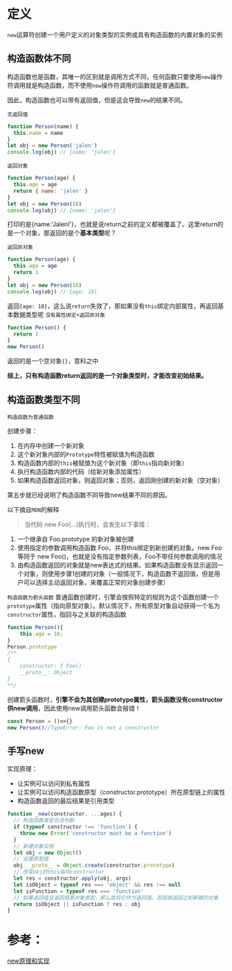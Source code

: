 # 定义
`new`运算符创建一个用户定义的对象类型的实例或具有构造函数的内置对象的实例

## 构造函数体不同
构造函数也是函数，其唯一的区别就是调用方式不同，任何函数只要使用`new`操作符调用就是构造函数，而不使用`new`操作符调用的函数就是普通函数。

因此，构造函数也可以带有返回值，但是这会导致`new`的结果不同。

`无返回值`
```js
function Person(name) {
  this.name = name
}
let obj = new Person('jalen')
console.log(obj) // {name: 'jalen'}
```

`返回对象`
```js
function Person(age) {
  this.age = age
  return { name: 'jalen' }
}
let obj = new Person(18)
console.log(obj) // {name: 'jalen'}
```

打印的是{name:'Jalenl'}，也就是说return之前的定义都被覆盖了。这里return的是一个对象，那返回的是个**基本类型**呢？

`返回非对象`
```js
function Person(age) {
  this.age = age
  return 1
}
let obj = new Person(18)
console.log(obj) // {age: 18}
```
返回`{age: 18}`，这么说`return`失效了，那如果没有`this`绑定内部属性，再返回基本数据类型呢
`没有属性绑定+返回非对象`
```js
function Person() {
  return 1
}
new Person()
```
返回的是一个空对象`{}`，意料之中

**综上，只有构造函数return返回的是一个对象类型时，才能改变初始结果。**

## 构造函数类型不同
`构造函数为普通函数`

创建步骤：
1. 在内存中创建一个新对象
2. 这个新对象内部的`Prototype`特性被赋值为构造函数
3. 构造函数内部的`this`被赋值为这个新对象（即`this`指向新对象）
4. 执行构造函数内部的代码（给新对象添加属性）
5. 如果构造函数返回对象，则返回对象；否则，返回刚创建的新对象（空对象）

第五步就已经说明了构造函数不同导致new结果不同的原因。

以下摘自`MDN`的解释
>当代码 new Foo(...)执行时，会发生以下事情：
1. 一个继承自 Foo.prototype 的新对象被创建
2. 使用指定的参数调用构造函数 Foo，并将this绑定到新创建的对象。new Foo等同于 new Foo()，也就是没有指定参数列表，Foo不带任何参数调用的情况
3. 由构造函数返回的对象就是new表达式的结果。如果构造函数没有显示返回一个对象，则使用步骤1创建的对象（一般情况下，构造函数不返回值，但是用户可以选择主动返回对象，来覆盖正常的对象创建步骤）

`构造函数为箭头函数`
普通函数创建时，引擎会按照特定的规则为这个函数创建一个`prototype`属性（指向原型对象）。默认情况下，所有原型对象自动获得一个名为`constructor`属性，指回与之关联的构造函数
```js
function Person(){
    this.age = 18;
}
Person.prototype
/**
{
    constructor: ƒ Foo()
    __proto__: Object
}
**/
```
创建箭头函数时，**引擎不会为其创建prototype属性，箭头函数没有constructor供new调用**，因此使用new调用箭头函数会报错！

```js
const Person = ()=>{}
new Person()//TypeError: Foo is not a constructor
```
## 手写new
实现原理：
- 让实例可以访问到私有属性
- 让实例可以访问构造函数原型（constructor.prototype）所在原型链上的属性
- 构造函数返回的最后结果是引用类型

```js
function _new(constructor, ...ages) {
  // 构造函数类型合法判断
  if (typeof constructor !== 'function') {
    throw new Error('constructor must be a function')
  }
  // 新建对象实例
  let obj = new Object()
  // 设置原型链
  obj.__proto__ = Object.create(constructor.prototype)
  // 改变obj的this指向constructor
  let res = constructor.apply(obj, args)
  let isObject = typeof res === 'object' && res !== null
  let isFunction = typeof res === 'function'
  // 如果返回值且返回值是对象类型，那么就将它作为返回值，否则就返回之前新建的对象
  return isObject || isFunction ? res : obj
}

```

# 参考：
[new原理和实现](https://juejin.cn/post/6994000994300330021?utm_source=gold_browser_extension)